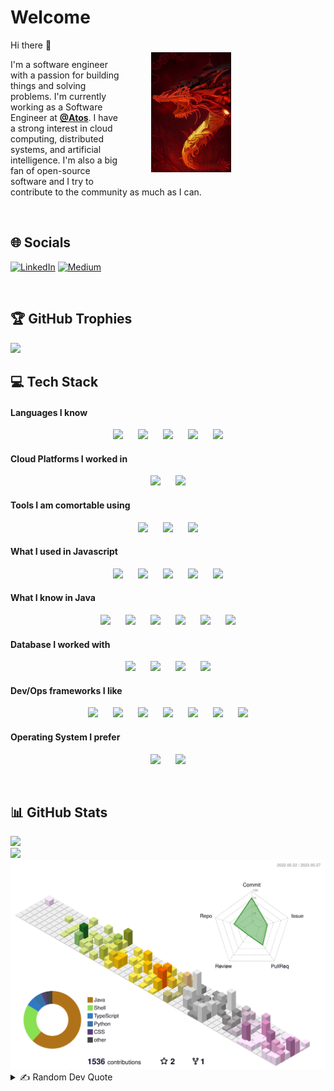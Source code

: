 # Welcome
<div style="overflow: auto; width: 80%">
<img align="right" src="artifacts/mech-drgn.jpeg" width="128" height="192" vspace="20px" hspace="50px"/>
Hi there 👋

I'm a software engineer with a passion for building things and solving problems. I'm currently working as a Software Engineer at [**@Atos**](https://atos.net/en/). I have a strong interest in cloud computing, distributed systems, and artificial intelligence. I'm also a big fan of open-source software and I try to contribute to the community as much as I can.
</div>

<br />

## 🌐 Socials
[![LinkedIn](https://img.shields.io/badge/LinkedIn-%230077B5.svg?logo=linkedin&logoColor=white)](https://linkedin.com/in/souyama)
[![Medium](https://img.shields.io/badge/Medium-12100E?logo=medium&logoColor=white)](https://medium.com/@souyama)

<br />

## 🏆 GitHub Trophies

<picture>
<source
  srcset="https://github-profile-trophy.vercel.app/?username=sansmoraxz&theme=radical&no-frame=true&no-bg=true&column=-1"
  media="(prefers-color-scheme: dark)"
/>
<source
  srcset="https://github-profile-trophy.vercel.app/?username=sansmoraxz&theme=flat&no-frame=true&no-bg=true&column=-1"
  media="(prefers-color-scheme: light), (prefers-color-scheme: no-preference)"
/>
<img src="https://github-profile-trophy.vercel.app/?username=sansmoraxz&theme=flat&no-frame=true&no-bg=true&column=-1" />
</picture>

<br />

## 💻 Tech Stack

#### Languages I know

<p align="center">
  <img src="https://cdn.jsdelivr.net/gh/devicons/devicon/icons/java/java-original.svg" height="60" hspace="10" />
  <img src="https://cdn.jsdelivr.net/gh/devicons/devicon/icons/kotlin/kotlin-original.svg" height="60" hspace="10" />
  <img src="https://cdn.jsdelivr.net/gh/devicons/devicon/icons/python/python-original.svg" height="60" hspace="10" />
  <img src="https://cdn.jsdelivr.net/gh/devicons/devicon/icons/javascript/javascript-original.svg" height="60" hspace="10" />
  <img src="https://cdn.jsdelivr.net/gh/devicons/devicon/icons/typescript/typescript-original.svg" height="60" hspace="10" />
</p>

#### Cloud Platforms I worked in

<p align="center">
  <img src="https://cdn.jsdelivr.net/gh/devicons/devicon/icons/amazonwebservices/amazonwebservices-original.svg" height="60" hspace="10" />
  <img src="https://cdn.jsdelivr.net/gh/devicons/devicon/icons/azure/azure-original.svg" height="60" hspace="10" />
</p>

#### Tools I am comortable using

<p align="center">
  <img src="https://cdn.jsdelivr.net/gh/devicons/devicon/icons/vscode/vscode-original.svg" height="60" hspace="10" />
  <img src="https://cdn.jsdelivr.net/gh/devicons/devicon/icons/jetbrains/jetbrains-original.svg" height="60" hspace="10" />
  <img src="https://cdn.jsdelivr.net/gh/devicons/devicon/icons/jira/jira-original.svg" height="60" hspace="10" />
</p>

#### What I used in Javascript

<p align="center">
  <img src="https://cdn.jsdelivr.net/gh/devicons/devicon/icons/materialui/materialui-original.svg" height="60" hspace="10" />
  <img src="https://cdn.jsdelivr.net/gh/devicons/devicon/icons/react/react-original.svg" height="60" hspace="10" />
  <img src="https://cdn.jsdelivr.net/gh/devicons/devicon/icons/webpack/webpack-original.svg" height="60" hspace="10" />
  <img src="https://cdn.jsdelivr.net/gh/devicons/devicon/icons/yarn/yarn-original.svg" height="60" hspace="10" />
  <img src="https://cdn.jsdelivr.net/gh/devicons/devicon/icons/npm/npm-original-wordmark.svg" height="60" hspace="10" />
</p>

#### What I know in Java

<p align="center">
  <img src="https://user-images.githubusercontent.com/25181517/183891303-41f257f8-6b3d-487c-aa56-c497b880d0fb.png" height="60" hspace="10" />
  <img src="https://user-images.githubusercontent.com/25181517/117533873-484d4480-afef-11eb-9fad-67c8605e3592.png" height="60" hspace="10" />
  <img src="https://user-images.githubusercontent.com/25181517/183892181-ad32b69e-3603-418c-b8e7-99e976c2a784.png" height="60" hspace="10" />
  <img src="https://user-images.githubusercontent.com/25181517/183017085-067f30b6-1032-4f89-adc4-ba917d6d0f3a.png" height="60" hspace="10" />
  <img src="https://user-images.githubusercontent.com/25181517/117207242-07d5a700-adf4-11eb-975e-be04e62b984b.png" height="60" hspace="10" />
  <img src="https://user-images.githubusercontent.com/25181517/190229463-87fa862f-ccf0-48da-8023-940d287df610.png" height="60" hspace="10" />
</p>

#### Database I worked with

<p align="center">
  <img src="https://cdn.jsdelivr.net/gh/devicons/devicon/icons/postgresql/postgresql-original.svg" height="60" hspace="10" />
  <img src="https://user-images.githubusercontent.com/25181517/183893668-d45b89f9-bd9f-4143-b61a-7db9ac6bbd5e.png" height="60" hspace="10" />
  <img src="https://user-images.githubusercontent.com/25181517/182884177-d48a8579-2cd0-447a-b9a6-ffc7cb02560e.png" height="60" hspace="10" />
  <img src="https://user-images.githubusercontent.com/25181517/182884894-d3fa6ee0-f2b4-4960-9961-64740f533f2a.png" height="60" hspace="10" />
</p>

#### Dev/Ops frameworks I like

<p align="center">
  <img src="https://user-images.githubusercontent.com/25181517/192158606-7c2ef6bd-6e04-47cf-b5bc-da2797cb5bda.png" height="60" hspace="10" />
  <img src="https://cdn.jsdelivr.net/gh/devicons/devicon/icons/docker/docker-original.svg" height="60" hspace="10" />
  <img src="https://user-images.githubusercontent.com/25181517/182534006-037f08b5-8e7b-4e5f-96b6-5d2a5558fa85.png" height="60" hspace="10" />
  <img src="https://cdn.jsdelivr.net/gh/devicons/devicon/icons/grafana/grafana-original.svg" height="60" hspace="10" />
  <img src="https://user-images.githubusercontent.com/25181517/190230082-55409fe9-d5a2-4f3d-bdba-0f0946190e67.png" height="60" hspace="10" />
  <img src="https://user-images.githubusercontent.com/25181517/182534182-c510199a-7a4d-4084-96e3-e3db2251bbce.png" height="60" hspace="10" />
  <img src="https://cdn.jsdelivr.net/gh/devicons/devicon/icons/terraform/terraform-original.svg" height="60" hspace="10" />
</p>

#### Operating System I prefer

<p align="center">
  <img src="https://cdn.jsdelivr.net/gh/devicons/devicon/icons/linux/linux-original.svg" height="60" hspace="10" />
  <img src="https://user-images.githubusercontent.com/25181517/186884150-05e9ff6d-340e-4802-9533-2c3f02363ee3.png" height="60" hspace="10" />
</p>

<br />

## 📊 GitHub Stats


<!-- GitHub Stats -->
<picture>
<source
  srcset="https://github-readme-stats.vercel.app/api?username=sansmoraxz&theme=radical&bg_color=00000000&hide_border=true&include_all_commits=true&count_private=true&show_icons=true"
  media="(prefers-color-scheme: dark)"
/>
<source
  srcset="https://github-readme-stats.vercel.app/api?username=sansmoraxz&theme=default&bg_color=00000000&hide_border=true&include_all_commits=true&count_private=true&show_icons=true"
  media="(prefers-color-scheme: light), (prefers-color-scheme: no-preference)"
/>
<img src="https://github-readme-stats.vercel.app/api?username=sansmoraxz&theme=default&bg_color=00000000&hide_border=true&include_all_commits=true&count_private=true&show_icons=true" />
</picture>

<br/>

<!-- Streak Stats -->
<picture>
<source
  srcset="https://github-readme-streak-stats.herokuapp.com/?user=sansmoraxz&theme=radical&background=00000000&hide_border=true"
  media="(prefers-color-scheme: dark)"
/>
<source
  srcset="https://github-readme-streak-stats.herokuapp.com/?user=sansmoraxz&theme=buefy&background=00000000&hide_border=true"
  media="(prefers-color-scheme: light), (prefers-color-scheme: no-preference)"
/>
<img src="https://github-readme-streak-stats.herokuapp.com/?user=sansmoraxz&theme=buefy&background=00000000&hide_border=true" />
</picture>

<br/>

<!-- 3d contribution graph -->
<picture>
<source
  srcset="profile-3d-contrib/profile-transparent-radial.svg"
  media="(prefers-color-scheme: dark)"
/>
<source
  srcset="profile-3d-contrib/profile-transparent-season.svg"
  media="(prefers-color-scheme: light), (prefers-color-scheme: no-preference)"
/>
<img src="profile-3d-contrib/profile-transparent-season.svg" />
</picture>

<br/>

<details>
   <summary>✍️ Random Dev Quote</summary>
  
   <br/>

   <picture>
      <source
      srcset="https://quotes-github-readme.vercel.app/api?theme=dark&type=horizontal"
      media="(prefers-color-scheme: dark)"
      />
      <source
      srcset="https://quotes-github-readme.vercel.app/api?theme=light&type=horizontal"
      media="(prefers-color-scheme: light), (prefers-color-scheme: no-preference)"
      />
      <img src="https://quotes-github-readme.vercel.app/api?theme=light&type=horizontal" />
   </picture>
</details>


<!-- Proudly created with GPRM ( https://gprm.itsvg.in ) -->

<!--
**sansmoraxz/sansmoraxz** is a ✨ _special_ ✨ repository because its `README.md` (this file) appears on your GitHub profile.

Here are some ideas to get you started:

- 🔭 I’m currently working on ...
- 🌱 I’m currently learning ...
- 👯 I’m looking to collaborate on ...
- 🤔 I’m looking for help with ...
- 💬 Ask me about ...
- 📫 How to reach me: ...
- 😄 Pronouns: ...
- ⚡ Fun fact: ...
-->
